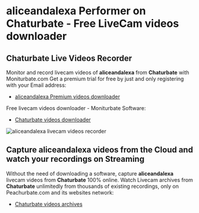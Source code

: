 # aliceandalexa Performer on Chaturbate - Free LiveCam videos downloader

## Chaturbate Live Videos Recorder

Monitor and record livecam videos of **aliceandalexa** from **Chaturbate** with Moniturbate.com
Get a premium trial for free by just and only registering with your Email address:
* [aliceandalexa Premium videos downloader](https://moniturbate.com/request-demo-licence-key.html)

Free livecam videos downloader - Moniturbate Software:
* [Chaturbate videos downloader](https://moniturbate.com/moniturbate-download-software.html)

![aliceandalexa livecam videos recorder](https://peachurnet.com/templates/moniturbate-software.png)


## Capture aliceandalexa videos from the Cloud and watch your recordings on Streaming

Without the need of downloading a software, capture **aliceandalexa** livecam videos from **Chaturbate** 100% online.
Watch Livecam archives from **Chaturbate** unlimitedly from thousands of existing recordings, only on Peachurbate.com and its websites network:
* [Chaturbate videos archives](https://peachurnet.com/)